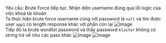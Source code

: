 Yêu cầu: Brute Force tiếp tục. Nhận diện username đúng qua lỗi logic của việc khoá tài khoản
<br> Ta thực hiện brute force username cùng với password là ```null``` và tìm được user ```app1``` có length response khác với phần còn lại
![image](https://user-images.githubusercontent.com/62832067/156864510-11b74ddb-1f21-487e-ad89-cb845e52914d.png)
<br> Tiếp đó ta brute wordlist password và thấy password ```klaster``` không có string trả về như các pass khác
![image](https://user-images.githubusercontent.com/62832067/156864627-601e0352-e0b5-4020-8a8c-5386011c9603.png)
![image](https://user-images.githubusercontent.com/62832067/156864669-1f776379-7658-462e-ab40-32fc1ec6daec.png)
